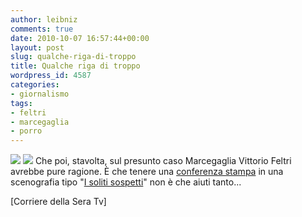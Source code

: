 ```yaml
---
author: leibniz
comments: true
date: 2010-10-07 16:57:44+00:00
layout: post
slug: qualche-riga-di-troppo
title: Qualche riga di troppo
wordpress_id: 4587
categories:
- giornalismo
tags:
- feltri
- marcegaglia
- porro
---
```


![](http://leibniz.me/wp-content/uploads/2010/10/feltri.png) ![](http://dnamazing.com/wp-content/uploads/2007/09/rheumatoid-arthritis-usual-suspects.jpg)
Che poi, stavolta, sul presunto caso Marcegaglia Vittorio Feltri avrebbe pure ragione. È che tenere una [conferenza stampa](http://video.corriere.it/feltri-la-marcegalia-ci-ha-rotto-c/ff4d2656-d223-11df-93c4-00144f02aabc) in una scenografia tipo "[I soliti sospetti](http://it.wikipedia.org/wiki/I_soliti_sospetti)" non è che aiuti tanto...

[Corriere della Sera Tv]
